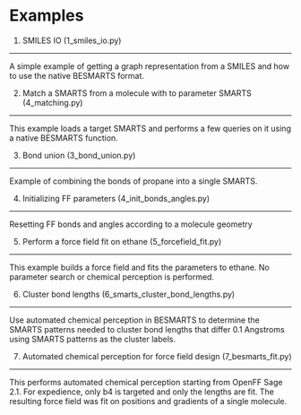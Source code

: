 
Examples
========

1. SMILES IO (1_smiles_io.py)
-----------------------------
A simple example of getting a graph representation from a SMILES and how to
use the native BESMARTS format.

2. Match a SMARTS from a molecule with to parameter SMARTS (4_matching.py)
--------------------------------------------------------------------------
This example loads a target SMARTS and performs a few queries on it using
a native BESMARTS function.

3. Bond union (3_bond_union.py)
-------------------------------
Example of combining the bonds of propane into a single SMARTS.

4. Initializing FF parameters (4_init_bonds_angles.py)
-----------------------------------------------------
Resetting FF bonds and angles according to a molecule geometry

5. Perform a force field fit on ethane (5_forcefield_fit.py) 
------------------------------------------------------------
This example builds a force field and fits the parameters to ethane. No
parameter search or chemical perception is performed.

6. Cluster bond lengths (6_smarts_cluster_bond_lengths.py)
----------------------------------------------------------
Use automated chemical perception in BESMARTS to determine the SMARTS patterns
needed to cluster bond lengths that differ 0.1 Angstroms using SMARTS patterns
as the cluster labels.

7. Automated chemical perception for force field design (7_besmarts_fit.py)
---------------------------------------------------------------------------
This performs automated chemical perception starting from OpenFF Sage 2.1. For
expedience, only b4 is targeted and only the lengths are fit. The resulting
force field was fit on positions and gradients of a single molecule.
